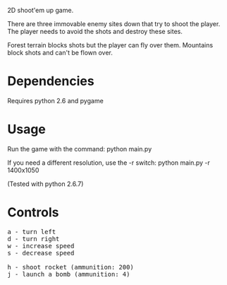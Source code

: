 2D shoot'em up game.

There are three immovable enemy sites down that try to shoot the player. The player
needs to avoid the shots and destroy these sites.

Forest terrain blocks shots but the player can fly over them. Mountains block
shots and can't be flown over. 

Dependencies
============
Requires python 2.6 and pygame

Usage
=====

Run the game with the command:
python main.py

If you need a different resolution, use the -r switch:
python main.py -r 1400x1050

(Tested with python 2.6.7)

Controls
========
<pre>
a - turn left
d - turn right
w - increase speed
s - decrease speed

h - shoot rocket (ammunition: 200)
j - launch a bomb (ammunition: 4)
</pre>
